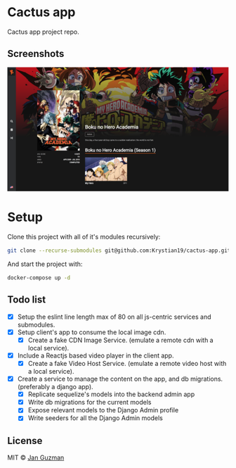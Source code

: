 # Cactus app
Cactus app project repo.

## Screenshots
![Alt text](screenshots/view1.png?raw=true "Anime Description")

# Setup

Clone this project with all of it's modules recursively:

```sh
git clone --recurse-submodules git@github.com:Krystian19/cactus-app.git
```

And start the project with:
```sh
docker-compose up -d
```

## Todo list

- [x] Setup the eslint line length max of 80 on all js-centric services and submodules.
- [x] Setup client's app to consume the local image cdn.
    - [x] Create a fake CDN Image Service. (emulate a remote cdn with a local service).
- [x] Include a Reactjs based video player in the client app.
    - [x] Create a fake Video Host Service. (emulate a remote video host with a local service).
- [x] Create a service to manage the content on the app, and db migrations. (preferably a django app).
    - [x] Replicate sequelize's models into the backend admin app
    - [x] Write db migrations for the current models
    - [x] Expose relevant models to the Django Admin profile
    - [x] Write seeders for all the Django Admin models

<!-- - [x] Venus -->

## License
MIT © [Jan Guzman](https://github.com/Krystian19)
